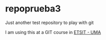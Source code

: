 # repoprueba3
Just another test repository to play with git 

I am using this at a GIT course in [ETSIT - UMA](http://etsit.uma.es)




